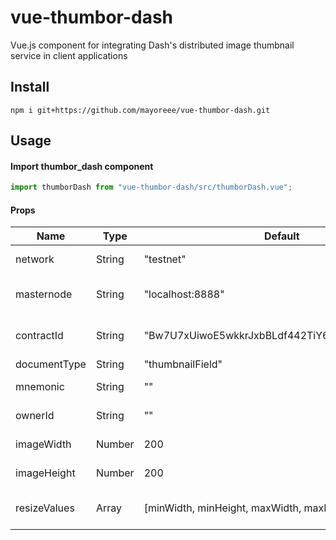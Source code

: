 # vue-thumbor-dash

Vue.js component for integrating Dash's distributed image thumbnail service in client applications

## Install

```
npm i git+https://github.com/mayoreee/vue-thumbor-dash.git
```

## Usage

#### Import thumbor_dash component

```js
import thumborDash from "vue-thumbor-dash/src/thumborDash.vue";
```

#### Props

| Name         | Type   | Default                                        | Description                    |
| ------------ | ------ | ---------------------------------------------- | ------------------------------ |
| network      | String | "testnet"                                      | Dash network                   |
| masternode   | String | "localhost:8888"                               | Server address [ip:port]       |
| contractId   | String | "Bw7U7xUiwoE5wkkrJxbBLdf442TiY63SDvCDZLNrzTHr" | Thumnail data contract id      |
| documentType | String | "thumbnailField"                               | Optional                       |
| mnemonic     | String | ""                                             | Wallet mnemonic                |
| ownerId      | String | ""                                             | Identity of owner              |
| imageWidth   | Number | 200                                            | Width of image                 |
| imageHeight  | Number | 200                                            | Height of image                |
| resizeValues | Array  | [minWidth, minHeight, maxWidth, maxHeight]     | Integer array of resize limits |
